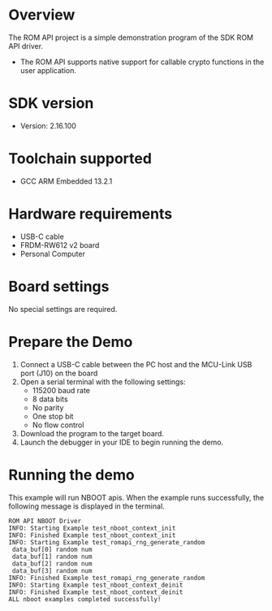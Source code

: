 Overview
========
The ROM API project is a simple demonstration program of the SDK ROM API driver.
- The ROM API supports native support for callable crypto functions in the user application.


SDK version
===========
- Version: 2.16.100

Toolchain supported
===================
- GCC ARM Embedded  13.2.1

Hardware requirements
=====================
- USB-C cable
- FRDM-RW612 v2 board
- Personal Computer

Board settings
==============
No special settings are required.

Prepare the Demo
================
1.  Connect a USB-C cable between the PC host and the MCU-Link USB port (J10) on the board
2.  Open a serial terminal with the following settings:
    - 115200 baud rate
    - 8 data bits
    - No parity
    - One stop bit
    - No flow control
3.  Download the program to the target board.
4.  Launch the debugger in your IDE to begin running the demo.

Running the demo
================
This example will run NBOOT apis. When the example runs successfully, the following message is displayed in the terminal.
```
ROM API NBOOT Driver
INFO: Starting Example test_nboot_context_init
INFO: Finished Example test_nboot_context_init
INFO: Starting Example test_romapi_rng_generate_random
 data_buf[0] random num
 data_buf[1] random num
 data_buf[2] random num
 data_buf[3] random num
INFO: Finished Example test_romapi_rng_generate_random
INFO: Starting Example test_nboot_context_deinit
INFO: Finished Example test_nboot_context_deinit
ALL nboot examples completed successfully!
```



